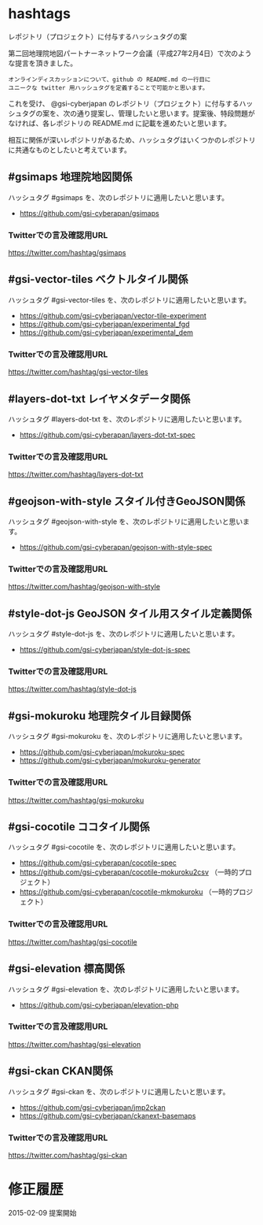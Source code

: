 # hashtags
レポジトリ（プロジェクト）に付与するハッシュタグの案

第二回地理院地図パートナーネットワーク会議（平成27年2月4日）で次のような提言を頂きました。
```
オンラインディスカッションについて、github の README.md の一行目に
ユニークな twitter 用ハッシュタグを定義することで可能かと思います。
```
これを受け、 @gsi-cyberjapan のレポジトリ（プロジェクト）に付与するハッシュタグの案を、次の通り提案し、管理したいと思います。提案後、特段問題がなければ、各レポジトリの README.md に記載を進めたいと思います。

相互に関係が深いレポジトリがあるため、ハッシュタグはいくつかのレポジトリに共通なものとしたいと考えています。

## #gsimaps 地理院地図関係
ハッシュタグ #gsimaps を、次のレポジトリに適用したいと思います。

- https://github.com/gsi-cyberapan/gsimaps

### Twitterでの言及確認用URL
https://twitter.com/hashtag/gsimaps

## #gsi-vector-tiles ベクトルタイル関係
ハッシュタグ #gsi-vector-tiles を、次のレポジトリに適用したいと思います。

- https://github.com/gsi-cyberjapan/vector-tile-experiment
- https://github.com/gsi-cyberjapan/experimental_fgd
- https://github.com/gsi-cyberjapan/experimental_dem

### Twitterでの言及確認用URL
https://twitter.com/hashtag/gsi-vector-tiles

## #layers-dot-txt レイヤメタデータ関係
ハッシュタグ #layers-dot-txt を、次のレポジトリに適用したいと思います。

- https://github.com/gsi-cyberapan/layers-dot-txt-spec

### Twitterでの言及確認用URL
https://twitter.com/hashtag/layers-dot-txt

## #geojson-with-style スタイル付きGeoJSON関係
ハッシュタグ #geojson-with-style を、次のレポジトリに適用したいと思います。

- https://github.com/gsi-cyberapan/geojson-with-style-spec

### Twitterでの言及確認用URL
https://twitter.com/hashtag/geojson-with-style

## #style-dot-js GeoJSON タイル用スタイル定義関係
ハッシュタグ #style-dot-js を、次のレポジトリに適用したいと思います。

- https://github.com/gsi-cyberjapan/style-dot-js-spec

### Twitterでの言及確認用URL
https://twitter.com/hashtag/style-dot-js

## #gsi-mokuroku 地理院タイル目録関係
ハッシュタグ #gsi-mokuroku を、次のレポジトリに適用したいと思います。

- https://github.com/gsi-cyberjapan/mokuroku-spec
- https://github.com/gsi-cyberjapan/mokuroku-generator

### Twitterでの言及確認用URL
https://twitter.com/hashtag/gsi-mokuroku

## #gsi-cocotile ココタイル関係
ハッシュタグ #gsi-cocotile を、次のレポジトリに適用したいと思います。

- https://github.com/gsi-cyberapan/cocotile-spec
- https://github.com/gsi-cyberapan/cocotile-mokuroku2csv （一時的プロジェクト）
- https://github.com/gsi-cyberapan/cocotile-mkmokuroku （一時的プロジェクト）

### Twitterでの言及確認用URL
https://twitter.com/hashtag/gsi-cocotile

## #gsi-elevation 標高関係
ハッシュタグ #gsi-elevation を、次のレポジトリに適用したいと思います。

- https://github.com/gsi-cyberjapan/elevation-php

### Twitterでの言及確認用URL
https://twitter.com/hashtag/gsi-elevation

## #gsi-ckan CKAN関係
ハッシュタグ #gsi-ckan を、次のレポジトリに適用したいと思います。

- https://github.com/gsi-cyberjapan/jmp2ckan
- https://github.com/gsi-cyberjapan/ckanext-basemaps

### Twitterでの言及確認用URL
https://twitter.com/hashtag/gsi-ckan

# 修正履歴
2015-02-09 提案開始
